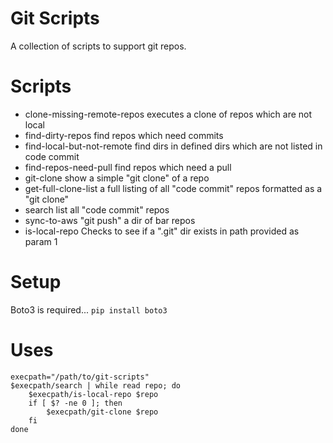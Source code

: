 # Git Scripts
A collection of scripts to support git repos.

# Scripts
* clone-missing-remote-repos  executes a clone of repos which are not local
* find-dirty-repos            find repos which need commits
* find-local-but-not-remote   find dirs in defined dirs which are not listed in code commit
* find-repos-need-pull        find repos which need a pull
* git-clone                   show a simple "git clone" of a repo
* get-full-clone-list         a full listing of all "code commit" repos formatted as a "git clone"
* search                      list all "code commit" repos
* sync-to-aws                 "git push" a dir of bar repos
* is-local-repo               Checks to see if a ".git" dir exists in path provided as param 1

# Setup
Boto3 is required... ```pip install boto3```

# Uses
```
execpath="/path/to/git-scripts"
$execpath/search | while read repo; do 
    $execpath/is-local-repo $repo
    if [ $? -ne 0 ]; then 
        $execpath/git-clone $repo
    fi
done
```
